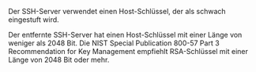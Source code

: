 Der SSH-Server verwendet einen Host-Schlüssel, der als schwach eingestuft wird.

Der entfernte SSH-Server hat einen Host-Schlüssel mit einer Länge von weniger als 2048 Bit. Die NIST Special Publication 800-57 Part 3 Recommendation for Key Management empfiehlt RSA-Schlüssel mit einer Länge von 2048 Bit oder mehr.

